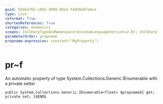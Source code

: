 ```yaml
---
guid: 55de5762-c892-4988-96e4-f4dd9a97a9ce
type: Live
reformat: True
shortenReferences: True
categories: mnemonics
scopes: InCSharpTypeAndNamespace(minimumLanguageVersion=2.0); InCSharpTypeMember(minimumLanguageVersion=2.0)
parameterOrder: propname
propname-expression: constant("MyProperty")
---
```


# pr~f

An automatic property of type System.Collections.Generic.IEnumerable<float> with a private setter

```
public System.Collections.Generic.IEnumerable<float> $propname${ get; private set; }$END$
```
